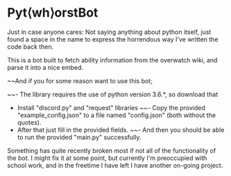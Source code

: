 # Pyt⟨wh⟩orstBot
Just in case anyone cares: Not saying anything about python itself, just found a space in the name to express the horrendous way I've written the code back then.

This is a bot built to fetch ability information from the overwatch wiki, and parse it into a nice embed.

~~And if you for some reason want to use this bot;

~~- The library requires the use of python version 3.6.\*, so download that
- Install "discord.py" and "request" libraries
~~- Copy the provided "example_config.json" to a file named "config.json" (both without the quotes).
- After that just fill in the provided fields.
~~- And then you should be able to run the provided "main.py" successfully.

Something has quite recently broken most if not all of the functionality of the bot. I might fix it at some point, but currently I'm preoccupied with school work, and in the freetime I have left I have another on-going project.
